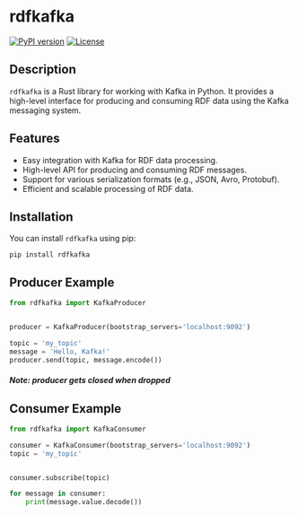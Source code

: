 # rdfkafka

[![PyPI version](https://badge.fury.io/py/pyrkafka.svg)](https://pypi.org/project/pyrkafka/)
[![License](https://img.shields.io/badge/License-MIT-blue.svg)](https://opensource.org/licenses/MIT)

## Description

`rdfkafka` is a Rust library for working with Kafka in Python. It provides a high-level interface for producing and consuming RDF data using the Kafka messaging system.

## Features

- Easy integration with Kafka for RDF data processing.
- High-level API for producing and consuming RDF messages.
- Support for various serialization formats (e.g., JSON, Avro, Protobuf).
- Efficient and scalable processing of RDF data.

## Installation

You can install `rdfkafka` using pip:
```
pip install rdfkafka
```

## Producer Example
```python
from rdfkafka import KafkaProducer


producer = KafkaProducer(bootstrap_servers='localhost:9092')

topic = 'my_topic'
message = 'Hello, Kafka!'
producer.send(topic, message.encode())

```

##### Note: producer gets closed when dropped

## Consumer Example
```python
from rdfkafka import KafkaConsumer

consumer = KafkaConsumer(bootstrap_servers='localhost:9092')
topic = 'my_topic'


consumer.subscribe(topic)

for message in consumer:
    print(message.value.decode())
```